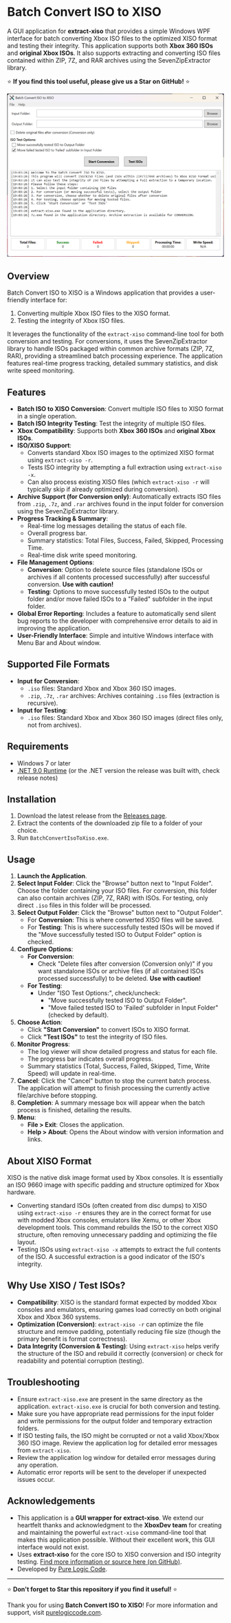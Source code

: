# Batch Convert ISO to XISO

A GUI application for **extract-xiso** that provides a simple Windows WPF interface for batch converting Xbox ISO files to the optimized XISO format and testing their integrity. This application supports both **Xbox 360 ISOs** and **original Xbox ISOs**. It also supports extracting and converting ISO files contained within ZIP, 7Z, and RAR archives using the SevenZipExtractor library.

⭐ **If you find this tool useful, please give us a Star on GitHub!** ⭐

![Batch Convert ISO to XISO](screenshot.png)

## Overview

Batch Convert ISO to XISO is a Windows application that provides a user-friendly interface for:
1.  Converting multiple Xbox ISO files to the XISO format.
2.  Testing the integrity of Xbox ISO files.

It leverages the functionality of the `extract-xiso` command-line tool for both conversion and testing.
For conversions,
it uses the SevenZipExtractor library to handle ISOs packaged within common archive formats (ZIP, 7Z, RAR),
providing a streamlined batch processing experience.
The application features real-time progress tracking, detailed summary statistics, and disk write speed monitoring.

## Features

*   **Batch ISO to XISO Conversion**: Convert multiple ISO files to XISO format in a single operation.
*   **Batch ISO Integrity Testing**: Test the integrity of multiple ISO files.
*   **Xbox Compatibility**: Supports both **Xbox 360 ISOs** and **original Xbox ISOs**.
*   **ISO/XISO Support**:
    *   Converts standard Xbox ISO images to the optimized XISO format using `extract-xiso -r`.
    *   Tests ISO integrity by attempting a full extraction using `extract-xiso -x`.
    *   Can also process existing XISO files (which `extract-xiso -r` will typically skip if already optimized during conversion).
*   **Archive Support (for Conversion only)**: Automatically extracts ISO files from `.zip`, `.7z`, and `.rar` archives found in the input folder for conversion using the SevenZipExtractor library.
*   **Progress Tracking & Summary**:
    *   Real-time log messages detailing the status of each file.
    *   Overall progress bar.
    *   Summary statistics: Total Files, Success, Failed, Skipped, Processing Time.
    *   Real-time disk write speed monitoring.
*   **File Management Options**:
    *   **Conversion**: Option to delete source files (standalone ISOs or archives if all contents processed successfully) after successful conversion. **Use with caution!**
    *   **Testing**: Options to move successfully tested ISOs to the output folder and/or move failed ISOs to a "Failed" subfolder in the input folder.
*   **Global Error Reporting**: Includes a feature to automatically send silent bug reports to the developer with comprehensive error details to aid in improving the application.
*   **User-Friendly Interface**: Simple and intuitive Windows interface with Menu Bar and About window.

## Supported File Formats

*   **Input for Conversion**:
    *   `.iso` files: Standard Xbox and Xbox 360 ISO images.
    *   `.zip`, `.7z`, `.rar` archives: Archives containing `.iso` files (extraction is recursive).
*   **Input for Testing**:
    *   `.iso` files: Standard Xbox and Xbox 360 ISO images (direct files only, not from archives).

## Requirements

*   Windows 7 or later
*   [.NET 9.0 Runtime](https://dotnet.microsoft.com/download/dotnet/9.0) (or the .NET version the release was built with, check release notes)

## Installation

1.  Download the latest release from the [Releases page](https://github.com/drpetersonfernandes/BatchConvertIsoToXiso/releases).
2.  Extract the contents of the downloaded zip file to a folder of your choice.
3.  Run `BatchConvertIsoToXiso.exe`.

## Usage

1.  **Launch the Application**.
2.  **Select Input Folder**: Click the "Browse" button next to "Input Folder". Choose the folder containing your ISO files. For conversion, this folder can also contain archives (ZIP, 7Z, RAR) with ISOs. For testing, only direct `.iso` files in this folder will be processed.
3.  **Select Output Folder**: Click the "Browse" button next to "Output Folder".
    *   For **Conversion**: This is where converted XISO files will be saved.
    *   For **Testing**: This is where successfully tested ISOs will be moved if the "Move successfully tested ISO to Output Folder" option is checked.
4.  **Configure Options**:
    *   **For Conversion**:
        *   Check "Delete files after conversion (Conversion only)" if you want standalone ISOs or archive files (if all contained ISOs processed successfully) to be deleted. **Use with caution!**
    *   **For Testing**:
        *   Under "ISO Test Options:", check/uncheck:
            *   "Move successfully tested ISO to Output Folder".
            *   "Move failed tested ISO to 'Failed' subfolder in Input Folder" (checked by default).
5.  **Choose Action**:
    *   Click **"Start Conversion"** to convert ISOs to XISO format.
    *   Click **"Test ISOs"** to test the integrity of ISO files.
6.  **Monitor Progress**:
    *   The log viewer will show detailed progress and status for each file.
    *   The progress bar indicates overall progress.
    *   Summary statistics (Total, Success, Failed, Skipped, Time, Write Speed) will update in real-time.
7.  **Cancel**: Click the "Cancel" button to stop the current batch process. The application will attempt to finish processing the currently active file/archive before stopping.
8.  **Completion**: A summary message box will appear when the batch process is finished, detailing the results.
9.  **Menu**:
    *   **File > Exit**: Closes the application.
    *   **Help > About**: Opens the About window with version information and links.

## About XISO Format

XISO is the native disk image format used by Xbox consoles. It is essentially an ISO 9660 image with specific padding and structure optimized for Xbox hardware.
*   Converting standard ISOs (often created from disc dumps) to XISO using `extract-xiso -r` ensures they are in the correct format for use with modded Xbox consoles, emulators like Xemu, or other Xbox development tools. This command rebuilds the ISO to the correct XISO structure, often removing unnecessary padding and optimizing the file layout.
*   Testing ISOs using `extract-xiso -x` attempts to extract the full contents of the ISO. A successful extraction is a good indicator of the ISO's integrity.

## Why Use XISO / Test ISOs?

*   **Compatibility**: XISO is the standard format expected by modded Xbox consoles and emulators, ensuring games load correctly on both original Xbox and Xbox 360 systems.
*   **Optimization (Conversion)**: `extract-xiso -r` can optimize the file structure and remove padding, potentially reducing file size (though the primary benefit is format correctness).
*   **Data Integrity (Conversion & Testing)**: Using `extract-xiso` helps verify the structure of the ISO and rebuild it correctly (conversion) or check for readability and potential corruption (testing).

## Troubleshooting

*   Ensure `extract-xiso.exe` are present in the same directory as the application. `extract-xiso.exe` is crucial for both conversion and testing.
*   Make sure you have appropriate read permissions for the input folder and write permissions for the output folder and temporary extraction folders.
*   If ISO testing fails, the ISO might be corrupted or not a valid Xbox/Xbox 360 ISO image. Review the application log for detailed error messages from `extract-xiso`.
*   Review the application log window for detailed error messages during any operation.
*   Automatic error reports will be sent to the developer if unexpected issues occur.

## Acknowledgements

*   This application is a **GUI wrapper for extract-xiso**. We extend our heartfelt thanks and acknowledgment to the **XboxDev team** for creating and maintaining the powerful `extract-xiso` command-line tool that makes this application possible. Without their excellent work, this GUI interface would not exist.
*   Uses **extract-xiso** for the core ISO to XISO conversion and ISO integrity testing. [Find more information or source here (on GitHub)](https://github.com/XboxDev/extract-xiso).
*   Developed by [Pure Logic Code](https://www.purelogiccode.com).

---

⭐ **Don't forget to Star this repository if you find it useful!** ⭐

Thank you for using **Batch Convert ISO to XISO**! For more information and support, visit [purelogiccode.com](https://www.purelogiccode.com).